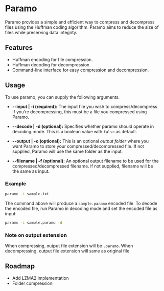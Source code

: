 # Paramo
Paramo provides a simple and efficient way to compress and decompress files using the Huffman coding algorithm. Paramo aims to reduce the size of files while preserving data integrity.

## Features
- Huffman encoding for file compression.
- Huffman decoding for decompression.
- Command-line interface for easy compression and decompression.

## Usage
To use paramo, you can supply the following arguments.
- **--input | -i (required):** The input file you wish to compress/decompress. If you're decompressing, this must be a file you compressed using Paramo.

- **--decode | -d (optional):** Specifies whether paramo should operate in decoding mode. This is a boolean value with `false` as default.

- **--output | -o (optional):** This is an optional *output folder* where you want Paramo to store your compressed/decompressed file. If not supplied, Paramo will use the same folder as the input.

- **--filename | -f (optional):** An optional output filename to be used for the compressed/decompressed filename. If not supplied, filename will be the same as input. 

### Example
```bash
paramo -i sample.txt
```

The command above will produce a `sample.paramo` encoded file. To decode the encoded file, run Paramo in decoding mode and set the encoded file as input:
```bash
paramo -i sample.paramo -d
```

### Note on output extension
When compressing, output file extension will be `.paramo`. When decompressing, output file extension will same as original file.

## Roadmap
- Add LZMA2 implementation
- Folder compression